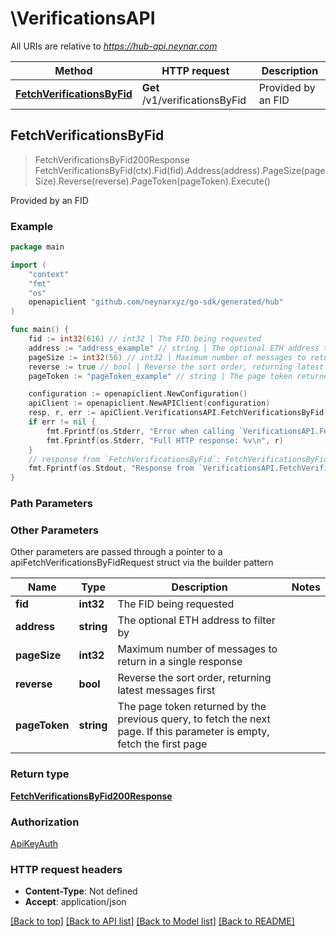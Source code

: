 # \VerificationsAPI

All URIs are relative to *https://hub-api.neynar.com*

Method | HTTP request | Description
------------- | ------------- | -------------
[**FetchVerificationsByFid**](VerificationsAPI.md#FetchVerificationsByFid) | **Get** /v1/verificationsByFid | Provided by an FID



## FetchVerificationsByFid

> FetchVerificationsByFid200Response FetchVerificationsByFid(ctx).Fid(fid).Address(address).PageSize(pageSize).Reverse(reverse).PageToken(pageToken).Execute()

Provided by an FID



### Example

```go
package main

import (
	"context"
	"fmt"
	"os"
	openapiclient "github.com/neynarxyz/go-sdk/generated/hub"
)

func main() {
	fid := int32(616) // int32 | The FID being requested
	address := "address_example" // string | The optional ETH address to filter by (optional)
	pageSize := int32(56) // int32 | Maximum number of messages to return in a single response (optional)
	reverse := true // bool | Reverse the sort order, returning latest messages first (optional)
	pageToken := "pageToken_example" // string | The page token returned by the previous query, to fetch the next page. If this parameter is empty, fetch the first page (optional)

	configuration := openapiclient.NewConfiguration()
	apiClient := openapiclient.NewAPIClient(configuration)
	resp, r, err := apiClient.VerificationsAPI.FetchVerificationsByFid(context.Background()).Fid(fid).Address(address).PageSize(pageSize).Reverse(reverse).PageToken(pageToken).Execute()
	if err != nil {
		fmt.Fprintf(os.Stderr, "Error when calling `VerificationsAPI.FetchVerificationsByFid``: %v\n", err)
		fmt.Fprintf(os.Stderr, "Full HTTP response: %v\n", r)
	}
	// response from `FetchVerificationsByFid`: FetchVerificationsByFid200Response
	fmt.Fprintf(os.Stdout, "Response from `VerificationsAPI.FetchVerificationsByFid`: %v\n", resp)
}
```

### Path Parameters



### Other Parameters

Other parameters are passed through a pointer to a apiFetchVerificationsByFidRequest struct via the builder pattern


Name | Type | Description  | Notes
------------- | ------------- | ------------- | -------------
 **fid** | **int32** | The FID being requested | 
 **address** | **string** | The optional ETH address to filter by | 
 **pageSize** | **int32** | Maximum number of messages to return in a single response | 
 **reverse** | **bool** | Reverse the sort order, returning latest messages first | 
 **pageToken** | **string** | The page token returned by the previous query, to fetch the next page. If this parameter is empty, fetch the first page | 

### Return type

[**FetchVerificationsByFid200Response**](FetchVerificationsByFid200Response.md)

### Authorization

[ApiKeyAuth](../README.md#ApiKeyAuth)

### HTTP request headers

- **Content-Type**: Not defined
- **Accept**: application/json

[[Back to top]](#) [[Back to API list]](../README.md#documentation-for-api-endpoints)
[[Back to Model list]](../README.md#documentation-for-models)
[[Back to README]](../README.md)

